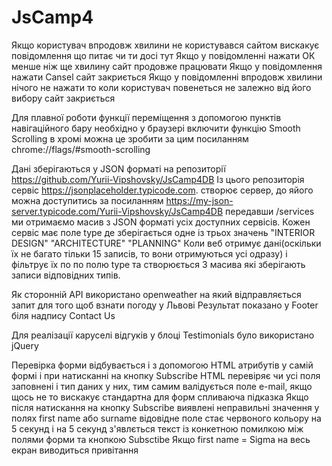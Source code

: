 # JsCamp4

Якщо користувач впродовж хвилини не користувався сайтом вискакує повідомлення що питає чи ти досі тут
Якщо у повідомленні нажати ОК менше ніж ще хвилину сайт продовже працювати
Якщо у повідомлення нажати Cansel сайт закриється
Якщо у повідомленні впродовж хвилини нічого не нажати то коли користувач повенеться не залежно від його вибору сайт закриється

Для плавної роботи функції переміщення з допомогою пунктів навігаційного бару необхідно у браузері включити функцію Smooth Scrolling в хромі можна це зробити за цим посиланням 
chrome://flags/#smooth-scrolling

Дані зберігаються у JSON форматі на репозиторії https://github.com/Yurii-Vipshovsky/JsCamp4DB
Із цього репозиторія сервіс https://jsonplaceholder.typicode.com. створює сервер, до яйого можна доступитись за посиланням https://my-json-server.typicode.com/Yurii-Vipshovsky/JsCamp4DB передавши /services ми отримаємо масив з JSON форматі усіх доступних сервісів.
Кожен сервіс має поле type де зберігається одне із трьох значень "INTERIOR DESIGN" "ARCHITECTURE" "PLANNING"
Коли веб отримує дані(оскільки їх не багато тільки 15 записів, то вони отримуються усі одразу) і фільтрує їх по по полю type та створюється 3 масива які зберігають записи відповідних типів.

Як сторонній API використано openweather на який відправляється запит для того щоб взнати погоду у Львові
Результат показано у Footer біля надпису Contact Us

Для реалізації каруселі відгуків у блоці Testimonials було використано jQuery

Перевірка форми відбувається і з допомогою HTML атрибутів у самій формі і при натисканні на кнопку Subscribe
HTML перевіряє чи усі поля заповнені і тип даних у них, тим самим валідується поле e-mail, якщо щось не то вискакує стандартна для форм спливаюча підказка
Якщо після натискання на кнопку Subscribe виявлені неправильні значення у полях first name або surname відовідне поле стає червоного кольору на 5 секунд і на 5 секунд з'явлється текст із конкетною помилкою між полями форми та кнопкою Subsctibe
Якщо first name = Sigma на весь екран виводиться привітання